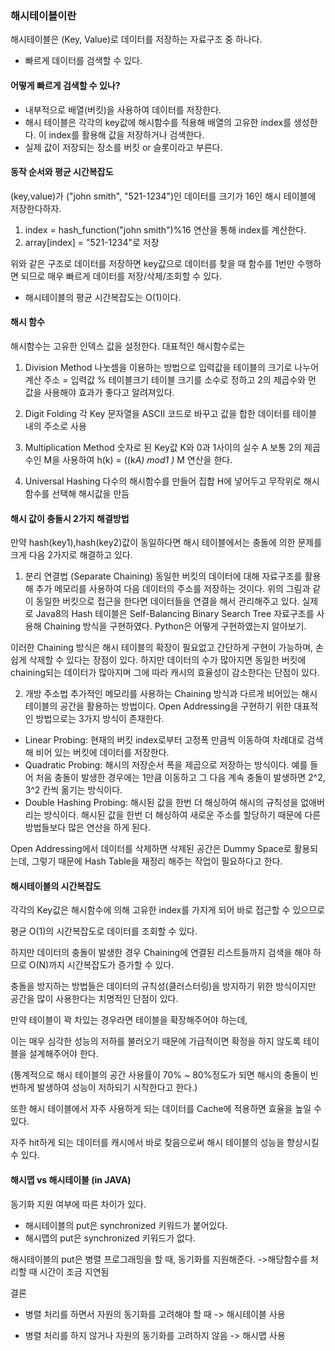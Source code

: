 ### 해시테이블이란
해시테이블은 (Key, Value)로 데이터를 저장하는 자료구조 중 하나다.

- 빠르게 데이터를 검색할 수 있다.

#### 어떻게 빠르게 검색할 수 있나?
- 내부적으로 배열(버킷)을 사용하여 데이터를 저장한다.
- 해시 테이블은 각각의 key값에 해시함수를 적용해
  배열의 고유한 index를 생성한다. 이 index를 활용해 값을 저장하거나 검색한다.
- 실제 값이 저장되는 장소를 버킷 or 슬롯이라고 부른다.

#### 동작 순서와 평균 시간복잡도
(key,value)가 ("john smith", "521-1234")인 데이터를
크기가 16인 해시 테이블에 저장한다하자.
1. index = hash_function("john smith")%16 연산을 통해
   index를 계산한다.
2. array[index] = "521-1234"로 저장

위와 같은 구조로 데이터를 저장하면
key값으로 데이터를 찾을 때
함수를 1번만 수행하면 되므로
매우 빠르게 데이터를 저장/삭제/조회할 수 있다.

- 해시테이블의 평균 시간복잡도는 O(1)이다.

#### 해시 함수
해시함수는 고유한 인덱스 값을 설정한다.
대표적인 해시함수로는 
1. Division Method
나눗셈을 이용하는 방법으로
입력값을 테이블의 크기로 나누어 계산
주소 = 입력값 % 테이블크기
테이블 크기를 소수로 정하고
2의 제곱수와 먼 값을 사용해야 효과가 좋다고
알려져있다.

3. Digit Folding
각 Key 문자열을 ASCII 코드로 바꾸고 
값을 합한 데이터를 테이블 내의 주소로 사용

4. Multiplication Method
숫자로 된 Key값 K와 
0과 1사이의 실수 A
보통 2의 제곱수인 M을 사용하여
h(k) = ((k*A) mod1 )* M 연산을 한다.

5. Universal Hashing
다수의 해시함수를 만들어 집합 H에 넣어두고
무작위로 해시함수를 선택해 해시값을 만듬

#### 해시 값이 충돌시 2가지 해결방법
만약 hash(key1),hash(key2)값이 동일하다면
해시 테이블에서는 충돌에 의한 문제를
크게 다음 2가지로 해결하고 있다.

1. 분리 연결법 (Separate Chaining)
동일한 버킷의 데이터에 대해 자료구조를 활용해 추가 메모리를 사용하여 다음 데이터의 주소를 저장하는 것이다. 
위의 그림과 같이 동일한 버킷으로 접근을 한다면 데이터들을 연결을 해서 관리해주고 있다. 
실제로 Java8의 Hash 테이블은 Self-Balancing Binary Search Tree 자료구조를 사용해 
Chaining 방식을 구현하였다.
Python은 어떻게 구현하였는지 알아보기.

이러한 Chaining 방식은 해시 테이블의 확장이 필요없고 간단하게 구현이 가능하며, 
손쉽게 삭제할 수 있다는 장점이 있다. 
하지만 데이터의 수가 많아지면 동일한 버킷에 chaining되는 데이터가 많아지며 그에 따라 캐시의 효율성이 감소한다는 단점이 있다.

2. 개방 주소법
추가적인 메모리를 사용하는 Chaining 방식과 다르게 비어있는 해시 테이블의 공간을 활용하는 방법이다. 
Open Addressing을 구현하기 위한 대표적인 방법으로는 3가지 방식이 존재한다.

- Linear Probing: 현재의 버킷 index로부터 고정폭 만큼씩 이동하여 차례대로 검색해 비어 있는 버킷에 데이터를 저장한다.
- Quadratic Probing: 해시의 저장순서 폭을 제곱으로 저장하는 방식이다. 예를 들어 처음 충돌이 발생한 경우에는 1만큼 이동하고 
  그 다음 계속 충돌이 발생하면 2^2, 3^2 칸씩 옮기는 방식이다.
- Double Hashing Probing: 해시된 값을 한번 더 해싱하여 해시의 규칙성을 없애버리는 방식이다.
  해시된 값을 한번 더 해싱하여 새로운 주소를 할당하기 때문에 다른 방법들보다 많은 연산을 하게 된다.

Open Addressing에서 데이터를 삭제하면 삭제된 공간은 Dummy Space로 활용되는데,
그렇기 때문에 Hash Table을 재정리 해주는 작업이 필요하다고 한다.




#### 해시테이블의 시간복잡도

각각의 Key값은 해시함수에 의해 고유한 index를 가지게 되어 바로 접근할 수 있으므로 

평균 O(1)의 시간복잡도로 데이터를 조회할 수 있다. 

하지만 데이터의 충돌이 발생한 경우 Chaining에 연결된 리스트들까지 검색을 해야 하므로 O(N)까지 시간복잡도가 증가할 수 있다.

충돌을 방지하는 방법들은 데이터의 규칙성(클러스터링)을 방지하기 위한 방식이지만 공간을 많이 사용한다는 치명적인 단점이 있다.

만약 테이블이 꽉 차있는 경우라면 테이블을 확장해주어야 하는데, 

이는 매우 심각한 성능의 저하를 불러오기 때문에 가급적이면 확정을 하지 않도록 테이블을 설계해주어야 한다.

(통계적으로 해시 테이블의 공간 사용률이 70% ~ 80%정도가 되면 해시의 충돌이 빈번하게 발생하여 성능이 저하되기 시작한다고 한다.)

또한 해시 테이블에서 자주 사용하게 되는 데이터를 Cache에 적용하면 효율을 높일 수 있다. 

자주 hit하게 되는 데이터를 캐시에서 바로 찾음으로써 해시 테이블의 성능을 향상시킬 수 있다.


#### 해시맵 vs 해시테이블 (in JAVA)
동기화 지원 여부에 따른 차이가 있다.
- 해시테이블의 put은 synchronized 키워드가 붙어있다.
- 해시맵의 put은 synchronized 키워드가 없다.

해시테이블의 put은 병렬 프로그래밍을 할 때,
동기화를 지원해준다.
->해당함수를 처리할 때 시간이 조금 지연됨

결론
- 병렬 처리를 하면서 자원의 동기화를 고려해야 할 때
-> 해시테이블 사용

- 병렬 처리를 하지 않거나 자원의 동기화를 고려하지 않음
-> 해시맵 사용
